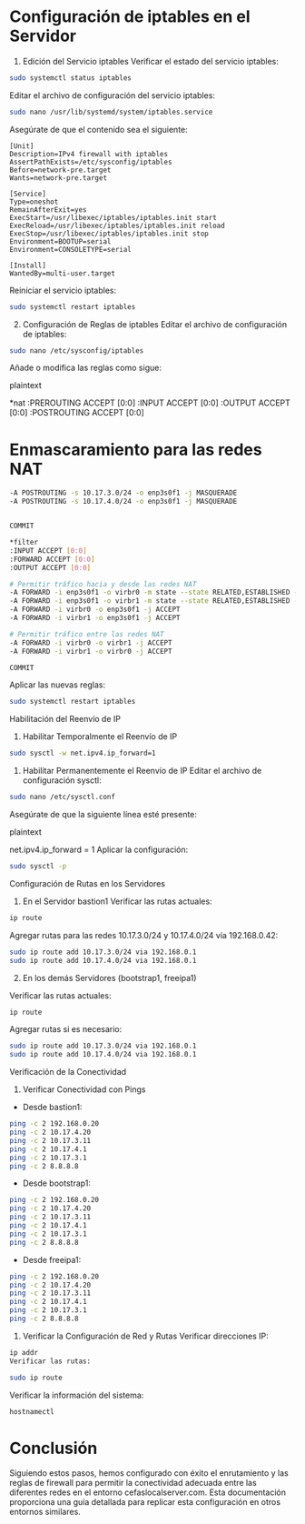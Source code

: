 
# Configuración de iptables en el Servidor

1. Edición del Servicio iptables
Verificar el estado del servicio iptables:

```bash
sudo systemctl status iptables
```

Editar el archivo de configuración del servicio iptables:

```bash
sudo nano /usr/lib/systemd/system/iptables.service
```

Asegúrate de que el contenido sea el siguiente:

```plaintext
[Unit]
Description=IPv4 firewall with iptables
AssertPathExists=/etc/sysconfig/iptables
Before=network-pre.target
Wants=network-pre.target

[Service]
Type=oneshot
RemainAfterExit=yes
ExecStart=/usr/libexec/iptables/iptables.init start
ExecReload=/usr/libexec/iptables/iptables.init reload
ExecStop=/usr/libexec/iptables/iptables.init stop
Environment=BOOTUP=serial
Environment=CONSOLETYPE=serial

[Install]
WantedBy=multi-user.target

```

Reiniciar el servicio iptables:

```bash
sudo systemctl restart iptables
```

2. Configuración de Reglas de iptables
Editar el archivo de configuración de iptables:

```bash
sudo nano /etc/sysconfig/iptables
```

Añade o modifica las reglas como sigue:

plaintext

*nat
:PREROUTING ACCEPT [0:0]
:INPUT ACCEPT [0:0]
:OUTPUT ACCEPT [0:0]
:POSTROUTING ACCEPT [0:0]

# Enmascaramiento para las redes NAT

```bash
-A POSTROUTING -s 10.17.3.0/24 -o enp3s0f1 -j MASQUERADE
-A POSTROUTING -s 10.17.4.0/24 -o enp3s0f1 -j MASQUERADE


COMMIT

*filter
:INPUT ACCEPT [0:0]
:FORWARD ACCEPT [0:0]
:OUTPUT ACCEPT [0:0]

# Permitir tráfico hacia y desde las redes NAT
-A FORWARD -i enp3s0f1 -o virbr0 -m state --state RELATED,ESTABLISHED -j ACCEPT
-A FORWARD -i enp3s0f1 -o virbr1 -m state --state RELATED,ESTABLISHED -j ACCEPT
-A FORWARD -i virbr0 -o enp3s0f1 -j ACCEPT
-A FORWARD -i virbr1 -o enp3s0f1 -j ACCEPT

# Permitir tráfico entre las redes NAT
-A FORWARD -i virbr0 -o virbr1 -j ACCEPT
-A FORWARD -i virbr1 -o virbr0 -j ACCEPT

COMMIT
```


Aplicar las nuevas reglas:


```bash
sudo systemctl restart iptables
```

Habilitación del Reenvío de IP

1. Habilitar Temporalmente el Reenvío de IP

```bash
sudo sysctl -w net.ipv4.ip_forward=1
```

1. Habilitar Permanentemente el Reenvío de IP
Editar el archivo de configuración sysctl:

```bash
sudo nano /etc/sysctl.conf
```

Asegúrate de que la siguiente línea esté presente:

plaintext

net.ipv4.ip_forward = 1
Aplicar la configuración:

```bash
sudo sysctl -p
```

Configuración de Rutas en los Servidores

1. En el Servidor bastion1
Verificar las rutas actuales:

```bash
ip route
```
Agregar rutas para las redes 10.17.3.0/24 y 10.17.4.0/24 vía 192.168.0.42:

```bash
sudo ip route add 10.17.3.0/24 via 192.168.0.1
sudo ip route add 10.17.4.0/24 via 192.168.0.1
```

2. En los demás Servidores (bootstrap1, freeipa1)

Verificar las rutas actuales:

```bash
ip route
```
Agregar rutas si es necesario:

```bash
sudo ip route add 10.17.3.0/24 via 192.168.0.1
sudo ip route add 10.17.4.0/24 via 192.168.0.1
```

Verificación de la Conectividad

1. Verificar Conectividad con Pings
   
- Desde bastion1:

```bash
ping -c 2 192.168.0.20
ping -c 2 10.17.4.20
ping -c 2 10.17.3.11
ping -c 2 10.17.4.1
ping -c 2 10.17.3.1
ping -c 2 8.8.8.8
```

- Desde bootstrap1:

```bash
ping -c 2 192.168.0.20
ping -c 2 10.17.4.20
ping -c 2 10.17.3.11
ping -c 2 10.17.4.1
ping -c 2 10.17.3.1
ping -c 2 8.8.8.8
```
- Desde freeipa1:

```bash
ping -c 2 192.168.0.20
ping -c 2 10.17.4.20
ping -c 2 10.17.3.11
ping -c 2 10.17.4.1
ping -c 2 10.17.3.1
ping -c 2 8.8.8.8
```

1. Verificar la Configuración de Red y Rutas
Verificar direcciones IP:

```bash
ip addr
Verificar las rutas:
```

```bash
sudo ip route
```
Verificar la información del sistema:

```bash
hostnamectl
```

# Conclusión

Siguiendo estos pasos, hemos configurado con éxito el enrutamiento y las reglas de firewall para permitir la conectividad adecuada entre las diferentes redes en el entorno cefaslocalserver.com. Esta documentación proporciona una guía detallada para replicar esta configuración en otros entornos similares.